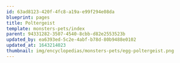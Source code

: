 ```yaml
---
id: 63ad8123-420f-4fc8-a19a-e99f294e08da
blueprint: pages
title: Poltergeist
template: monsters-pets/index
parent: 94331282-3507-4540-8cbb-d82e2553523b
updated_by: ea6393ed-5c2e-4abf-b78d-80b9488e0102
updated_at: 1643214023
thumbnail: img/encyclopedias/monsters-pets/egg-poltergeist.png
---
```

